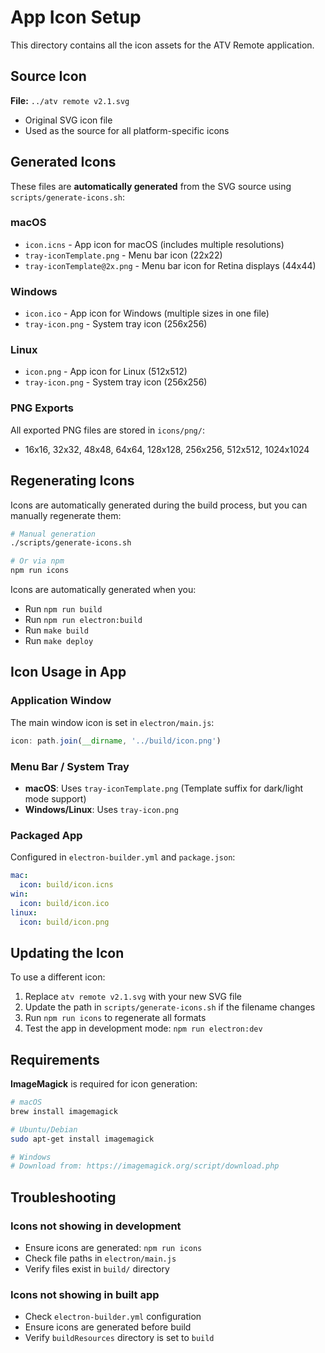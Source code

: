 # App Icon Setup

This directory contains all the icon assets for the ATV Remote application.

## Source Icon

**File:** `../atv remote v2.1.svg`
- Original SVG icon file
- Used as the source for all platform-specific icons

## Generated Icons

These files are **automatically generated** from the SVG source using `scripts/generate-icons.sh`:

### macOS
- `icon.icns` - App icon for macOS (includes multiple resolutions)
- `tray-iconTemplate.png` - Menu bar icon (22x22)
- `tray-iconTemplate@2x.png` - Menu bar icon for Retina displays (44x44)

### Windows
- `icon.ico` - App icon for Windows (multiple sizes in one file)
- `tray-icon.png` - System tray icon (256x256)

### Linux
- `icon.png` - App icon for Linux (512x512)
- `tray-icon.png` - System tray icon (256x256)

### PNG Exports
All exported PNG files are stored in `icons/png/`:
- 16x16, 32x32, 48x48, 64x64, 128x128, 256x256, 512x512, 1024x1024

## Regenerating Icons

Icons are automatically generated during the build process, but you can manually regenerate them:

```bash
# Manual generation
./scripts/generate-icons.sh

# Or via npm
npm run icons
```

Icons are automatically generated when you:
- Run `npm run build`
- Run `npm run electron:build`
- Run `make build`
- Run `make deploy`

## Icon Usage in App

### Application Window
The main window icon is set in `electron/main.js`:
```javascript
icon: path.join(__dirname, '../build/icon.png')
```

### Menu Bar / System Tray
- **macOS**: Uses `tray-iconTemplate.png` (Template suffix for dark/light mode support)
- **Windows/Linux**: Uses `tray-icon.png`

### Packaged App
Configured in `electron-builder.yml` and `package.json`:
```yaml
mac:
  icon: build/icon.icns
win:
  icon: build/icon.ico
linux:
  icon: build/icon.png
```

## Updating the Icon

To use a different icon:

1. Replace `atv remote v2.1.svg` with your new SVG file
2. Update the path in `scripts/generate-icons.sh` if the filename changes
3. Run `npm run icons` to regenerate all formats
4. Test the app in development mode: `npm run electron:dev`

## Requirements

**ImageMagick** is required for icon generation:

```bash
# macOS
brew install imagemagick

# Ubuntu/Debian
sudo apt-get install imagemagick

# Windows
# Download from: https://imagemagick.org/script/download.php
```

## Troubleshooting

### Icons not showing in development
- Ensure icons are generated: `npm run icons`
- Check file paths in `electron/main.js`
- Verify files exist in `build/` directory

### Icons not showing in built app
- Check `electron-builder.yml` configuration
- Ensure icons are generated before build
- Verify `buildResources` directory is set to `build`
